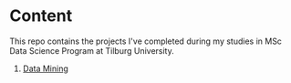 # Content
This repo contains the projects I've completed during my studies in MSc Data Science Program at Tilburg University.

1. [Data Mining](Data/Mining)
## 
